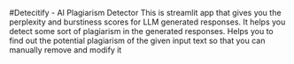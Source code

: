 #Detecitify - AI Plagiarism Detector
This is streamlit app that gives you the perplexity and burstiness scores for LLM generated responses. It helps you detect some sort of plagiarism in the generated responses.
Helps you to find out the potential plagiarism of the given input text so that you can manually remove and modify it
